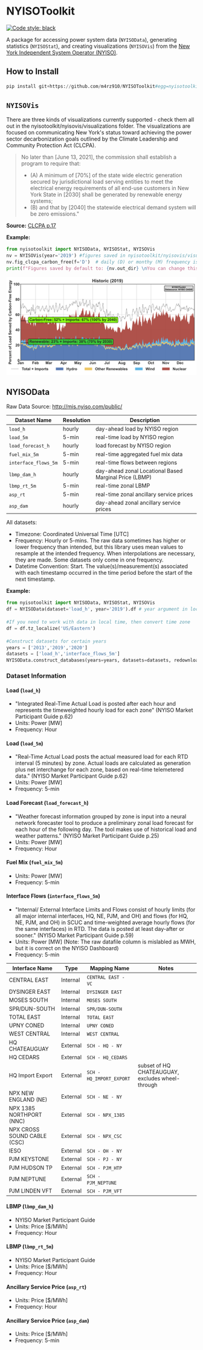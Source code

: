 # NYISOToolkit

[![Code style: black](https://img.shields.io/badge/code%20style-black-000000.svg)](https://github.com/psf/black)

A package for accessing power system data (`NYISOData`), generating statistics (`NYISOStat`), and creating visualizations (`NYISOVis`) from the [New York Independent System Operator (NYISO)](https://www.nyiso.com/).

## How to Install

```python
pip install git+https://github.com/m4rz910/NYISOToolkit#egg=nyisotoolkit
```

## `NYISOVis`

There are three kinds of visualizations currently supported - check them all out in the nyisotoolkit/nyisovis/visualizations folder. The visualizations are focused on communicating New York's status toward achieving the power sector decarbonization goals outlined by the Climate Leadership and Community Protection Act (CLCPA).

> No later than [June 13, 2021], the commission shall establish a program to require that:
>
> * (A) A minimum of [70%] of the state wide electric generation secured by jurisdictional load serving entities to meet the electrical energy requirements of all end-use customers in New York State in [2030] shall  be generated by  renewable  energy  systems;
> * (B) and that by [2040] the  statewide  electrical demand system will be zero emissions."

**Source:** [CLCPA p.17](https://www.nysenate.gov/legislation/bills/2019/s6599)

**Example:**

```python
from nyisotoolkit import NYISOData, NYISOStat, NYISOVis
nv = NYISOVis(year='2019') #figures saved in nyisotoolkit/nyisovis/visualization folder by default.
nv.fig_clcpa_carbon_free(f='D')  # daily (D) or monthy (M) frequency is recommended
print(f"Figures saved by default to: {nv.out_dir} \nYou can change this by passing a pathlib object to the out_dir parameter to the NYISOVis object initialization.")

```

![CLCPA](nyisotoolkit/nyisovis/visualizations/2019_clcpa_carbon_free_D.svg)

## NYISOData

Raw Data Source: <http://mis.nyiso.com/public/>

Dataset Name | Resolution | Description
--- | --- | --
`load_h` | hourly | day-ahead load by NYISO region
`load_5m` | 5-min | real-time load by NYISO region
`load_forecast_h` | hourly | load forecast by NYISO region
`fuel_mix_5m` | 5-min | real-time aggregated fuel mix data
`interface_flows_5m` | 5-min | real-time flows between regions
`lbmp_dam_h` | hourly | day-ahead zonal Locational Based Marginal Price (LBMP)
`lbmp_rt_5m` | 5-min | real-time zonal LBMP
`asp_rt` | 5-min | real-time zonal ancillary service prices
`asp_dam` | hourly | day-ahead zonal ancillary service prices

All datasets:

* Timezone: Coordinated Universal Time [UTC]
* Frequency: Hourly or 5-mins. The raw data sometimes has higher or lower frequency than intended, but this library uses mean values to resample at the intended frequency. When interpolations are necessary, they are made. Some datasets only come in one frequency.
* Datetime Convention: Start. The value(s)/measurement(s) associated with each timestamp occurred in the time period before the start of the next timestamp.

**Example:**

```python
from nyisotoolkit import NYISOData, NYISOStat, NYISOVis
df = NYISOData(dataset='load_h', year='2019').df # year argument in local time, but returns dataset in UTC

#If you need to work with data in local time, then convert time zone
df = df.tz_localize('US/Eastern')

#Construct datasets for certain years
years = ['2013','2019','2020']
datasets = ['load_h','interface_flows_5m']
NYISOData.construct_databases(years=years, datasets=datasets, redownload=True, reconstruct=True, create_csvs=False)
```

### Dataset Information

#### Load (`load_h`)

* "Integrated Real-Time Actual Load is posted after each hour and represents the timeweighted hourly load for each zone" (NYISO Market Participant Guide p.62)
* Units: Power [MW]
* Frequency: Hour

#### Load (`load_5m`)

* "Real-Time Actual Load posts the actual measured load for each RTD interval (5 minutes) by zone.
Actual loads are calculated as generation plus net interchange for each zone, based on real-time telemetered data." (NYISO Market Participant Guide p.62)
* Units: Power [MW]
* Frequency: 5-min

#### Load Forecast (`load_forecast_h`)

* "Weather forecast information grouped by zone is input into a neural network forecaster tool to produce a preliminary zonal load forecast for each hour of the following day. The tool makes use of historical load and weather patterns." (NYISO Market Participant Guide p.25)
* Units: Power [MW]
* Frequency: Hour

#### Fuel Mix (`fuel_mix_5m`)

* Units: Power [MW]
* Frequency: 5-min

#### Interface Flows (`interface_flows_5m`)

* "Internal/ External Interface Limits and Flows consist of hourly limits (for all major internal interfaces, HQ, NE, PJM, and OH) and flows (for HQ, NE, PJM, and OH) in SCUC and time-weighted average hourly flows (for the same interfaces) in RTD. The data is posted at least day-after or sooner." (NYISO Market Participant Guide p.59)
* Units: Power [MW] (Note: The raw datafile column is mislabled as MWH, but it is correct on the NYISO Dashboard)
* Frequency: 5-min

Interface Name | Type | Mapping Name | Notes
--- | --- | --- | ---
CENTRAL EAST | Internal | `CENTRAL EAST - VC`
DYSINGER EAST | Internal | `DYSINGER EAST`
MOSES SOUTH | Internal | `MOSES SOUTH`
SPR/DUN-SOUTH | Internal | `SPR/DUN-SOUTH`
TOTAL EAST | Internal | `TOTAL EAST`
UPNY CONED | Internal | `UPNY CONED`
WEST CENTRAL | Internal | `WEST CENTRAL`
HQ CHATEAUGUAY | External | `SCH - HQ - NY`
HQ CEDARS | External | `SCH - HQ_CEDARS`
HQ Import Export | External | `SCH - HQ_IMPORT_EXPORT` | subset of HQ CHATEAUGUAY, excludes wheel-through
NPX NEW ENGLAND (NE) | External | `SCH - NE - NY`
NPX 1385 NORTHPORT (NNC) | External | `SCH - NPX_1385`
NPX CROSS SOUND CABLE (CSC) | External | `SCH - NPX_CSC`
IESO | External | `SCH - OH - NY`
PJM KEYSTONE | External | `SCH - PJ - NY`
PJM HUDSON TP | External | `SCH - PJM_HTP`
PJM NEPTUNE | External | `SCH - PJM_NEPTUNE`
PJM LINDEN VFT | External | `SCH - PJM_VFT`

#### LBMP (`lbmp_dam_h`)

* NYISO Market Participant Guide
* Units: Price [$/MWh]
* Frequency: Hour

#### LBMP (`lbmp_rt_5m`)

* NYISO Market Participant Guide
* Units: Price [$/MWh]
* Frequency: Hour

#### Ancillary Service Price (`asp_rt`)

* Units: Price [$/MWh]
* Frequency: Hour

#### Ancillary Service Price (`asp_dam`)

* Units: Price [$/MWh]
* Frequency: 5-min
